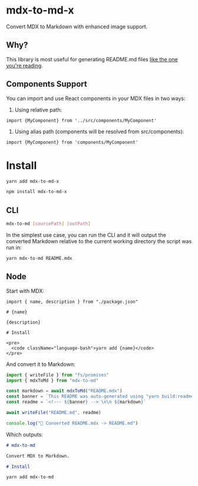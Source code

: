 <!--- This markdown file was auto-generated from "src/README.mdx" -->

# mdx-to-md-x

Convert MDX to Markdown with enhanced image support. 

## Why?

This library is most useful for generating README.md files [like the one you're reading](/packages/mdx-to-md/src/README.mdx).

## Components Support

You can import and use React components in your MDX files in two ways:

1. Using relative path:

```mdx
import {MyComponent} from '../src/components/MyComponent'

```

1. Using alias path (components will be resolved from src/components):

```mdx
import {MyComponent} from 'components/MyComponent'

```

# Install

```bash
yarn add mdx-to-md-x
```

```bash
npm install mdx-to-md-x
```

## CLI

```bash
mdx-to-md [sourcePath] [outPath]

```

In the simplest use case, you can run the CLI and it will output the converted Markdown relative to the current working directory the script was run in:

```bash
yarn mdx-to-md README.mdx

```

## Node

Start with MDX:

```mdx
import { name, description } from "./package.json"

# {name}

{description}

# Install

<pre>
  <code className="language-bash">yarn add {name}</code>
</pre>

```

And convert it to Markdown:

```ts
import { writeFile } from "fs/promises"
import { mdxToMd } from "mdx-to-md"

const markdown = await mdxToMd("README.mdx")
const banner = `This README was auto-generated using "yarn build:readme"`
const readme = `<!--- ${banner} --> \n\n ${markdown}`

await writeFile("README.md", readme)

console.log("📝 Converted README.mdx -> README.md")

```

Which outputs:

```md
# mdx-to-md

Convert MDX to Markdown.

# Install

yarn add mdx-to-md

```